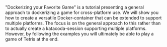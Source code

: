 "Dockerizing your Favorite Game" is a tutorial presenting a general approach to dockerizing a game for cross-platform use. We will show you how to create a versatile Docker-container that can be extended to support multiple platforms. The focus is on the general approach to this rather than to actually create a katacoda-session supporting multiple platforms. However, by following the examples you will ultimately be able to play a game of Tetris at the end.
